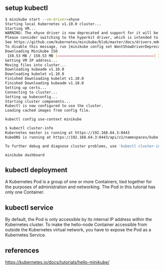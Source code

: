 setup kubectl
-------------

```bash
$ minikube start --vm-driver=xhyve
Starting local Kubernetes v1.10.0 cluster...
Starting VM...
WARNING: The xhyve driver is now deprecated and support for it will be removed in a future release.
Please consider switching to the hyperkit driver, which is intended to replace the xhyve driver.
See https://github.com/kubernetes/minikube/blob/master/docs/drivers.md#hyperkit-driver for more information.
To disable this message, run [minikube config set WantShowDriverDeprecationNotification false]
Downloading Minikube ISO
 150.53 MB / 150.53 MB [============================================] 100.00% 0s
Getting VM IP address...
Moving files into cluster...
Downloading kubeadm v1.10.0
Downloading kubelet v1.10.0
Finished Downloading kubelet v1.10.0
Finished Downloading kubeadm v1.10.0
Setting up certs...
Connecting to cluster...
Setting up kubeconfig...
Starting cluster components...
Kubectl is now configured to use the cluster.
Loading cached images from config file.
```

```bash
kubectl config use-context minikube
```

```bash
$ kubectl cluster-info
Kubernetes master is running at https://192.168.64.3:8443
KubeDNS is running at https://192.168.64.3:8443/api/v1/namespaces/kube-system/services/kube-dns:dns/proxy

To further debug and diagnose cluster problems, use 'kubectl cluster-info dump'.
```

```
minikube dashboard
```

kubectl deployment
---------------------

A Kubernetes Pod is a group of one or more Containers, tied together for the purposes of administration and networking. The Pod in this tutorial has only one Container.


kubectl service
---------------

By default, the Pod is only accessible by its internal IP address within the Kubernetes cluster. To make the hello-node Container accessible from outside the Kubernetes virtual network, you have to expose the Pod as a Kubernetes Service.


references
-----------

https://kubernetes.io/docs/tutorials/hello-minikube/

